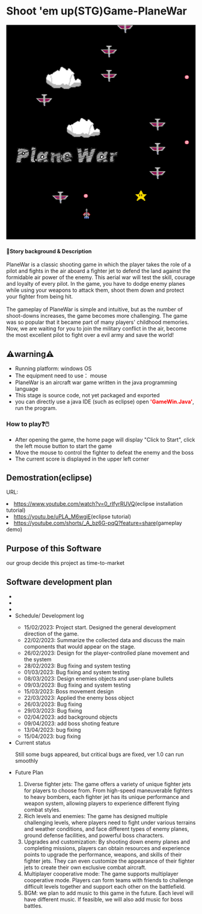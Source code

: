 <h1><strong>Shoot 'em up(STG)Game-PlaneWar</strong></h1>
<img src="title.png" alt="png">

<h4>💬Story background & Description</h4>
PlaneWar is a classic shooting game in which the player takes the role of a pilot and fights in the air aboard a fighter jet to defend the land against the formidable air power of the enemy. This aerial war will test the skill, courage and loyalty of every pilot. In the game, you have to dodge enemy planes while using your weapons to attack them, shoot them down and protect your fighter from being hit. 
<br></br>
The gameplay of PlaneWar is simple and intuitive, but as the number of shoot-downs increases, the game becomes more challenging. The game was so popular that it became part of many players' childhood memories. Now, we are waiting for you to join the military conflict in the air, become the most excellent pilot to fight over a evil army and save the world! 

<h2>⚠️warning⚠️</h2>
<ul>
<li> Running platform: windows OS</li>
<li> The equipment need to use： mouse</li>
<li>PlaneWar is an aircraft war game written in the java programming language </li>
<li>This stage is source code, not yet packaged and exported </li>
<li>you can directly use a java IDE (such as eclipse) open <font color="red"><strong>'GameWin.Java'</font></strong>, run the program. </li>


</ul>

<h3>How to play❓🖱️</h3>
<ul>
  <li> After opening the game, the home page will display "Click to Start", click the left mouse button to start the game</li>
  <li> Move the mouse to control the fighter to defeat the enemy and the boss</li>
  <li>  The current score is displayed in the upper left corner  </li>
 </ul>
 
 
 
 </ol>
 <h2>Demostration(eclipse)</h2>
 <p>URL:</p>
 <li> <a href="https://www.youtube.com/watch?v=0_rIfyrRUVQ">https://www.youtube.com/watch?v=0_rIfyrRUVQ</a>(eclipse installation tutorial)</li>
 <li> <a href="https://youtu.be/uPLA_M6wgiE">https://youtu.be/uPLA_M6wgiE</a>(eclipse tutorial)</li>
 <li> <a href="https://youtube.com/shorts/_A_bz6G-pqQ?feature=share">https://youtube.com/shorts/_A_bz6G-pqQ?feature=share</a>(gameplay demo)</li>
</ol>


<h2>Purpose of this Software</h2>
<div>
  <p>our group decide this project as time-to-market </p>
</div>


<h2>Software development plan</h2>

<ul>
  <li></li>
  <li></li>
  <li></li>
  <li>Schedule/ Development log</li>
  <ul>
    <li>15/02/2023: Project start. Designed the general development direction of the game.</li>
    <li>22/02/2023: Summarize the collected data and discuss the main components that would appear on the stage.</li>
    <li>26/02/2023: Design for the player-controlled plane movement and the system</li>
    <li>28/02/2023: Bug fixing and system testing</li>
    <li>01/03/2023: Bug fixing and system testing</li>
    <li>08/03/2023: Design enemies objects and user-plane bullets</li>
    <li>09/03/2023: Bug fixing and system testing</li>
    <li>15/03/2023: Boss movement design</li>
    <li>22/03/2023: Applied the enemy boss object</li>
    <li>26/03/2023: Bug fixing</li>
    <li>29/03/2023: Bug fixing</li>
    <li>02/04/2023: add background objects</li>
    <li>09/04/2023: add boss shoting feature</li>
    <li>13/04/2023: bug fixing</li>
    <li>15/04/2023: bug fixing</li>
  </ul>
  <li>Current status</li>
  <p>Still some bugs appeared, but critical bugs are fixed, ver 1.0 can run smoothly</p>
  <li>Future Plan</li>
  <ol>
  <li>Diverse fighter jets: The game offers a variety of unique fighter jets for players to choose from. From high-speed maneuverable fighters to heavy bombers, each fighter jet has its unique performance and weapon system, allowing players to experience different flying combat styles.</li>
  <li>Rich levels and enemies: The game has designed multiple challenging levels, where players need to fight under various terrains and weather conditions, and face different types of enemy planes, ground defense facilities, and powerful boss characters.</li>
  <li>Upgrades and customization: By shooting down enemy planes and completing missions, players can obtain resources and experience points to upgrade the performance, weapons, and skills of their fighter jets. They can even customize the appearance of their fighter jets to create their own exclusive combat aircraft.</li>
  <li>Multiplayer cooperative mode: The game supports multiplayer cooperative mode. Players can form teams with friends to challenge difficult levels together and support each other on the battlefield.</li>
  <li>BGM: we plan to add music to this game in the future. Each level will have different music. If feasible, we will also add music for boss battles.</li>
  </ol>
</ul>
